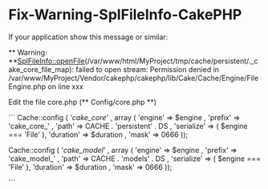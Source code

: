 Fix-Warning-SplFileInfo-CakePHP
===============================

If your application show this message or similar:

** Warning: **[SplFileInfo::openFile]()(/var/www/html/MyProject/tmp/cache/persistent/._cake_core_file_map): failed to open stream: Permission denied in /var/www/MyProject/Vendor/cakephp/cakephp/lib/Cake/Cache/Engine/FileEngine.php on line xxx


Edit the file core.php (** Config/core.php **)

´´´
Cache::config ( '_cake_core_' , array ( 
    'engine'  => $engine , 
    'prefix'  =>  'cake_core_' , 
    'path'  => CACHE .  'persistent'  . DS , 
    'serialize'  =>  ( $engine ===  'File' ), 
    'duration'  => $duration , 
    'mask'  =>  0666 
));

Cache::config ( '_cake_model_' , array ( 
    'engine'  => $engine , 
    'prefix'  =>  'cake_model_' , 
    'path'  => CACHE .  'models'  . DS , 
    'serialize'  =>  ( $engine ===  'File' ), 
    'duration'  => $duration , 
    'mask'  =>  0666 
));

´´´


